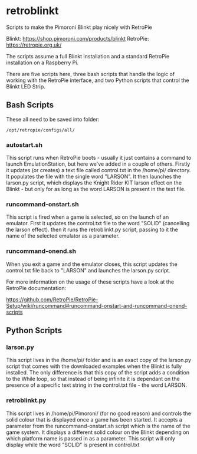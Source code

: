 # retroblinkt
Scripts to make the Pimoroni Blinkt play nicely with RetroPie

Blinkt: https://shop.pimoroni.com/products/blinkt
RetroPie: https://retropie.org.uk/

The scripts assume a full Blinkt installation and a standard RetroPie installation on a Raspberry Pi.

There are five scripts here, three bash scripts that handle the logic of working with the RetroPie interface, and two Python scripts that control the Blinkt LED Strip. 

Bash Scripts
------------

These all need to be saved into folder:

`/opt/retropie/configs/all/`

### autostart.sh

This script runs when RetroPie boots - usually it just contains a command to launch EmulationStation, but here we've added in a couple of others. Firstly it updates (or creates) a text file called control.txt in the /home/pi/ directory. It populates the file with the single word "LARSON". It then launches the larson.py script, which displays the Knight Rider KIT larson effect on the Blinkt - but only for as long as the word LARSON is present in the text file.

### runcommand-onstart.sh

This script is fired when a game is selected, so on the launch of an emulator. First it updates the control.txt file to the word "SOLID" (cancelling the larson effect). then it runs the retroblinkt.py script, passing to it the name of the selected emulator as a parameter. 

### runcommand-onend.sh

When you exit a game and the emulator closes, this script updates the control.txt file back to "LARSON" and launches the larson.py script.

For more information on the usage of these scripts have a look at the RetroPie documentation:

https://github.com/RetroPie/RetroPie-Setup/wiki/runcommand#runcommand-onstart-and-runcommand-onend-scripts

Python Scripts
--------------

### larson.py

This script lives in the /home/pi/ folder and is an exact copy of the larson.py script that comes with the downloaded examples when the Blinkt is fully installed. The only difference is that this copy of the script adds a condition to the While loop, so that instead of being infinite it is dependant on the presence of a specific text string in the control.txt file - the word LARSON. 

### retroblinkt.py

This script lives in /home/pi/Pimoroni/ (for no good reason) and controls the solid colour that is displayed once a game has been started. It accepts a parameter from the runcommand-onstart.sh script which is the name of the game system. It displays a different solid colour on the Blinkt depending on which platform name is passed in as a parameter. This script will only display while the word "SOLID" is present in control.txt





